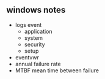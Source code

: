 ## windows notes
- logs event
    - application
    - system
    - security 
    - setup
- eventvwr
- annual failure rate
- MTBF mean time between failure